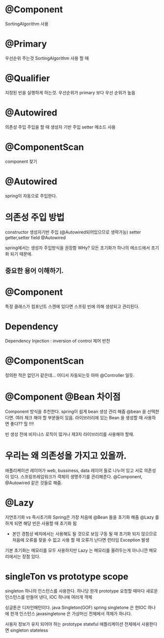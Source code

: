 # @Component
SortingAlgorithm 사용

# @Primary
우선순위 주는것
SortingAlgorithm 사용 할 때

# @Qualifier
지정된 빈을 실행하게 하는것.
우선순위가 primary 보다 우선 순위가 높음

# @Autowired
의존성 주입
주입을 할 때 생성자 기반 주입
setter 메소드 사용

# @ComponentScan
component 찾기

# @Autowired
spring이 자동으로 주입한다.

# 의존성 주입 방법
constructor 생성자기반 주입 (@Autowired되어있으므로 생략가능)
setter getter,setter
field @Autowired

spring에서는 생성자 주입방식을 권장함 WHy?
모든 초기화가 하나의 메소드에서 초기화 되기 때문에.

## 중요한 용어 이해하기.
# @Component
특정 클래스가 컴포넌트 스캔에 있다면 스프링 빈에 의해 생성되고 관리된다.

# Dependency
Dependency Injection : inversion of control 제어 반전

# @ComponentScan
정의한 적은 없던거 같은데... 어디서 자동되는듯 아마 @Controller 일듯.

# @Component @Bean 차이점
Component 방식을 추천한다. spring이 쉽게 bean 생성 관리 해줌
@bean 을 선택한다면. 여러 체크 해야 할 부분들이 있음.
라이브러리에 있는 Bean 을 생성할 때 사용하면 좋다?? 헐 !!!!

빈 생성 전에 비지니스 로직이 많거나 제3자 라이브러리를 사용해야 할때.

# 우리는 왜 의존성을 가지고 있을까.
애플리케이션 레이어가 web, bussiness, data 레이어 들로 나누어 있고 서로 의존성이 있다.
스프링프레임워크가 객체의 생명주기를 관리해준다.
@Component, @Autowired 같은 것들로 해줌.

# @Lazy
지연초기화 vs 즉시초기화
Spring은 가장 처음에 @Bean 들을 초기화 해줌
@Lazy 를 하게 되면 해당 빈은 사용할 때 초기화 됨
* 본인 경험상 배치에서는 사용해도 될 것으로 보임
구동 될 때 초기화 되지 않으므로 처음에 오류를 찾을 수 없고 사용 할 때 오류가 난다면 런타임 Exception 발생

기본 초기화는 메모리를 모두 사용하지만 Lazy 는 메모리를 올려두는게 아니니깐 메모리에서는 장점 있다.

# singleTon vs prototype scope
singleton 하나의 인스턴스를 사용한다. 하나당 한개
prototype 요청할 때마다 새로운 인스턴스를 만들어 낸다, IOC 하나에 여러개 객체

싱글톤은 디자인패턴이다. java Singleton(GOF)
spring singletone 은 한IOC 하나에 한개 인스턴스
javasingletone 은 가상머신 전체에서 객체가 하나다.

사용자 정보가 유지 되어야 하는 prototype stateful
애플리케이션 전체에서 사용한다면 singleton stateless







